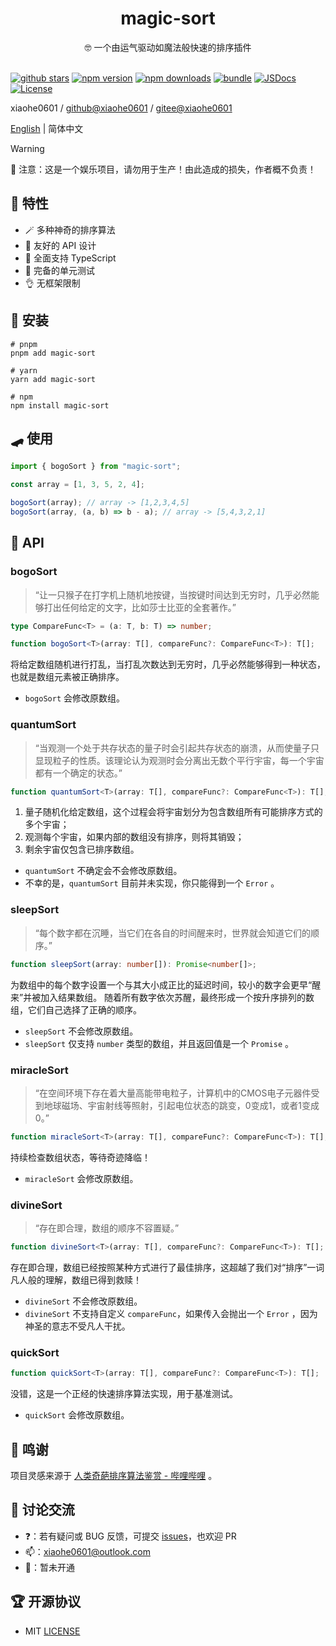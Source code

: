 <div align="center">
  <h1>magic-sort</h1>
  <span>🤓 一个由运气驱动如魔法般快速的排序插件</span>
</div>

<br>

[![github stars][github-stars-src]][github-stars-href]
[![npm version][npm-version-src]][npm-version-href]
[![npm downloads][npm-downloads-src]][npm-downloads-href]
[![bundle][bundle-src]][bundle-href]
[![JSDocs][jsdocs-src]][jsdocs-href]
[![License][license-src]][license-href]

xiaohe0601 / [github@xiaohe0601](https://github.com/xiaohe0601) / [gitee@xiaohe0601](https://gitee.com/xiaohe0601)

[English](../README.md) | 简体中文

> [!WARNING]
> 🚨 注意：这是一个娱乐项目，请勿用于生产！由此造成的损失，作者概不负责！

## 🎉 特性

- 🪄 多种神奇的排序算法
- 🎈 友好的 API 设计
- 🧀 全面支持 TypeScript
- 🧪 完备的单元测试
- 👌 无框架限制

## 🚁 安装

```shell
# pnpm
pnpm add magic-sort

# yarn
yarn add magic-sort

# npm
npm install magic-sort
```

## 🛹 使用

```javascript
import { bogoSort } from "magic-sort";

const array = [1, 3, 5, 2, 4];

bogoSort(array); // array -> [1,2,3,4,5]
bogoSort(array, (a, b) => b - a); // array -> [5,4,3,2,1]
```

## 📖 API

### bogoSort

> “让一只猴子在打字机上随机地按键，当按键时间达到无穷时，几乎必然能够打出任何给定的文字，比如莎士比亚的全套著作。”

```typescript
type CompareFunc<T> = (a: T, b: T) => number;

function bogoSort<T>(array: T[], compareFunc?: CompareFunc<T>): T[];
```

将给定数组随机进行打乱，当打乱次数达到无穷时，几乎必然能够得到一种状态，也就是数组元素被正确排序。

- `bogoSort` 会修改原数组。

### quantumSort

> “当观测一个处于共存状态的量子时会引起共存状态的崩溃，从而使量子只显现粒子的性质。该理论认为观测时会分离出无数个平行宇宙，每一个宇宙都有一个确定的状态。”

```typescript
function quantumSort<T>(array: T[], compareFunc?: CompareFunc<T>): T[];
```

1. 量子随机化给定数组，这个过程会将宇宙划分为包含数组所有可能排序方式的多个宇宙；
2. 观测每个宇宙，如果内部的数组没有排序，则将其销毁；
3. 剩余宇宙仅包含已排序数组。

- `quantumSort` 不确定会不会修改原数组。
- 不幸的是，`quantumSort` 目前并未实现，你只能得到一个 `Error` 。

### sleepSort

> “每个数字都在沉睡，当它们在各自的时间醒来时，世界就会知道它们的顺序。”

```typescript
function sleepSort(array: number[]): Promise<number[]>;
```

为数组中的每个数字设置一个与其大小成正比的延迟时间，较小的数字会更早“醒来”并被加入结果数组。
随着所有数字依次苏醒，最终形成一个按升序排列的数组，它们自己选择了正确的顺序。

- `sleepSort` 不会修改原数组。
- `sleepSort` 仅支持 `number` 类型的数组，并且返回值是一个 `Promise` 。

### miracleSort

> “在空间环境下存在着大量高能带电粒子，计算机中的CMOS电子元器件受到地球磁场、宇宙射线等照射，引起电位状态的跳变，0变成1，或者1变成0。”

```typescript
function miracleSort<T>(array: T[], compareFunc?: CompareFunc<T>): T[];
```

持续检查数组状态，等待奇迹降临！

- `miracleSort` 会修改原数组。

### divineSort

> “存在即合理，数组的顺序不容置疑。”

```typescript
function divineSort<T>(array: T[], compareFunc?: CompareFunc<T>): T[];
```

存在即合理，数组已经按照某种方式进行了最佳排序，这超越了我们对“排序”一词凡人般的理解，数组已得到救赎！

- `divineSort` 不会修改原数组。
- `divineSort` 不支持自定义 `compareFunc`，如果传入会抛出一个 `Error` ，因为神圣的意志不受凡人干扰。

### quickSort

```typescript
function quickSort<T>(array: T[], compareFunc?: CompareFunc<T>): T[];
```

没错，这是一个正经的快速排序算法实现，用于基准测试。

- `quickSort` 会修改原数组。

## 🍬 鸣谢

项目灵感来源于 [人类奇葩排序算法鉴赏 - 哔哩哔哩](https://www.bilibili.com/video/BV1nJBTYoEQm) 。

## 🐶 讨论交流

- ❓：若有疑问或 BUG 反馈，可提交 [issues](https://github.com/xiaohe0601/magic-sort/issues)，也欢迎 PR
- 📫：[xiaohe0601@outlook.com](mailto:xiaohe0601@outlook.com)
- 🐧：暂未开通

## 🏆 开源协议

- MIT [LICENSE](./LICENSE)

[github-stars-src]: https://img.shields.io/github/stars/xiaohe0601/magic-sort?style=flat&colorA=080f12&colorB=1fa669&logo=GitHub
[github-stars-href]: https://github.com/xiaohe0601/magic-sort
[npm-version-src]: https://img.shields.io/npm/v/magic-sort?style=flat&colorA=080f12&colorB=1fa669
[npm-version-href]: https://npmjs.com/package/magic-sort
[npm-downloads-src]: https://img.shields.io/npm/dm/magic-sort?style=flat&colorA=080f12&colorB=1fa669
[npm-downloads-href]: https://npmjs.com/package/magic-sort
[bundle-src]: https://img.shields.io/bundlephobia/minzip/magic-sort?style=flat&colorA=080f12&colorB=1fa669&label=minzip
[bundle-href]: https://bundlephobia.com/result?p=magic-sort
[jsdocs-src]: https://img.shields.io/badge/jsdocs-reference-080f12?style=flat&colorA=080f12&colorB=1fa669
[jsdocs-href]: https://www.jsdocs.io/package/magic-sort
[license-src]: https://img.shields.io/github/license/xiaohe0601/magic-sort.svg?style=flat&colorA=080f12&colorB=1fa669
[license-href]: https://github.com/xiaohe0601/magic-sort/blob/main/LICENSE